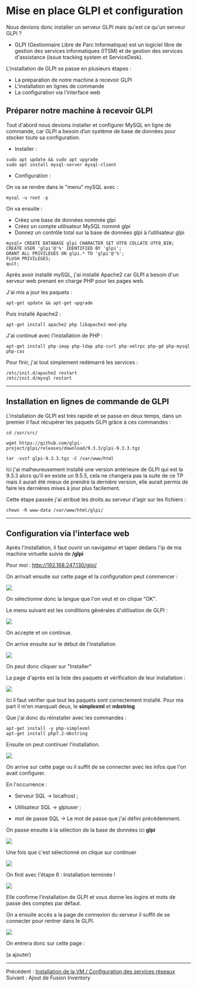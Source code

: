# Mise en place GLPI et configuration

Nous devions donc installer un serveur GLPI mais qu'est ce qu'un serveur GLPI ? 


- GLPI (Gestionnaire Libre de Parc Informatique) est un logiciel libre de gestion des services informatiques (ITSM) et de gestion des services d'assistance (issue tracking system et ServiceDesk).


L'installation de GLPI se passe en plusieurs étapes : 

- La préparation de notre machine à recevoir GLPI
- L'installation en lignes de commande 
- La configuration via l'interface web 


## Préparer notre machine à recevoir GLPI

Tout d'abord nous devions installer et configurer MySQL en ligne de commande, car GLPI a besoin d’un système de base de données pour stocker toute sa configuration.

- Installer : 

```
sudo apt update && sudo apt upgrade
sudo apt install mysql-server mysql-client 
```

- Configuration : 

On va se rendre dans le "menu" mySQL avec : 

``` 
mysql -u root -p 
```

On va ensuite : 

- Créez une base de données nommée glpi
- Créez un compte utilisateur MySQL nommé glpi
- Donnez un contrôle total sur la base de données glpi à l’utilisateur glpi

```
mysql> CREATE DATABASE glpi CHARACTER SET UTF8 COLLATE UTF8_BIN;
CREATE USER 'glpi'@'%' IDENTIFIED BY 'glpi';
GRANT ALL PRIVILEGES ON glpi.* TO 'glpi'@'%';
FLUSH PRIVILEGES;
quit;
````

Après avoir installé mySQL, j'ai installé Apache2 car GLPI a besoin d'un serveur web prenant en charge PHP pour les pages web. 

J'ai mis a jour les paquets : 

````
apt-get update && apt-get upgrade
````

Puis installé Apache2 : 

```
apt-get install apache2 php libapache2-mod-php
```

J'ai continué avec l'installation de PHP : 

```
apt-get install php-imap php-ldap php-curl php-xmlrpc php-gd php-mysql php-cas
```

Pour finir, j'ai tout simplement redémarré les services : 

```
/etc/init.d/apache2 restart
/etc/init.d/mysql restart
```
***

## Installation en lignes de commande de GLPI

L'installation de GLPI est très rapide et se passe en deux temps, dans un premier il faut récupérer les paquets GLPI grâce à ces commandes : 

```
cd /usr/src/

wget https://github.com/glpi-project/glpi/releases/download/9.3.3/glpi-9.3.3.tgz

tar -xvzf glpi-9.3.3.tgz -C /var/www/html
```

Ici j'ai malheureusement installé une version antérieure de GLPI qui est la 9.3.3 alors qu'il en existe un 9.5.5, cela ne changera pas la suite de ce TP mais il aurait été mieux de prendre la dernière version, elle aurait permis de faire les dernières mises à jour plus facilement. 

Cette étape passée j'ai atribué les droits au serveur d'agir sur les fichiers : 

```
chown -R www-data /var/www/html/glpi/
```
***
## Configuration via l'interface web 

Après l'installation, il faut ouvrir un navigateur et taper dedans l'ip de ma machine virtuelle suivie de **/glpi**

Pour moi : http://192.168.247.130/glpi/

On arrivait ensuite sur cette page et la configuration peut commencer : 

<img src="../images/1.JPG" >

On sélectionne donc la langue que l'on veut et on clique "OK".

Le menu suivant est les conditions générales d'utilisation de GLPI : 


<img src="../images/2.JPG" >

On accepte et on continue. 

On arrive ensuite sur le début de l'installation 


<img src="../images/3.JPG" >

On peut donc cliquer sur "Installer"


La page d'après est la liste des paquets et vérification de leur installation : 

<img src="../images/4.JPG" >

Ici il faut vérifier que tout les paquets sont correctement installé. Pour ma part il m'en manquait deux, le **simplexml** et **mbstring**

Que j'ai donc du réinstaller avec les commandes : 

```
apt-get install -y php-simplexml
apt-get install php7.2-mbstring
```

Ensuite on peut continuer l'installation. 

<img src="../images/etape1.png" >

On arrive sur cette page ou il suffit de se connecter avec les infos que l'on avait configurer. 

En l'occurrence : 

- Serveur SQL → localhost ;

- Utilisateur SQL → glpiuser ;

- mot de passe SQL → Le mot de passe que j'ai défini précédemment.

On passe ensuite à la sélection de la base de données ici **glpi**

<img src="../images/5.JPG" >

Une fois que c'est sélectionné on clique sur continuer 

<img src="../images/6.JPG" >

On finit avec l'étape 6 : Installation terminée ! 

<img src="../images/etape6.png" >

Elle confirme l’installation de GLPI et vous donne les logins et mots de passe des comptes par défaut. 

On a ensuite accès a la page de connexion du serveur il suffit de se connecter pour rentrer dans le GLPI. 

<img src="../images/derniereetape.png" >

On entrera donc sur cette page : 

(a ajouter)

***

Précédent : [Installation de la VM / Configuration des services réseaux ](installationVM.md) Suivant : Ajout de Fusion Inventory 